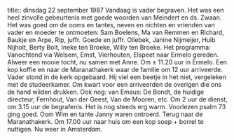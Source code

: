 title:: dinsdag 22 september 1987
Vandaag is vader begraven. Het was een heel zinvolle gebeurtenis met goede woorden van Meindert en ds. Zwaan. Het was goed om de ooms en tantes, neven en nichten en vrienden van vader en moeder te ontmoeten: Sam Boelens, Ma van Remmen en Richard, Baukje en Arpe, Rip, juffr. Goede en juffr. Ollebek, Janine Nijmeijer, Huib Nijholt, Berty Bolt, Ineke ten Broeke, Willy ten Broeke.
Het programma:
Vanochtend via Welsem, Emst, Vierhouten, Elspeet naar Ermelo gereden. Alweer een mooie tocht, nu samen met Anne. Om ± 11.20 uur in Ermelo. Een kop koffie en naar de Maranathakerk waar de familie om 12 uur arriveerde. Vader stond in de kerk opgebaard. Hij viel een beetje in het niet, vergeleken met de studeerkamer. Om kwart voor een arriveerden de overigen die ons de hand wilden drukken. Ook nog: van Emaus: De Bondt, de huidige directeur, Fernhout, Van der Geest, Van de Mooren, etc. Om 2 uur de dienst, om 3.15 uur de begrafenis. Het is nog steeds erg warm. Voorlezen psalm 73 ging goed. Oom Wim en tante Janny waren ontroerd. Terug naar de Maranathakerk. Om 17.00 uur naar huis om een kop soep + borrel te nuttigen. Nu weer in Amsterdam.
